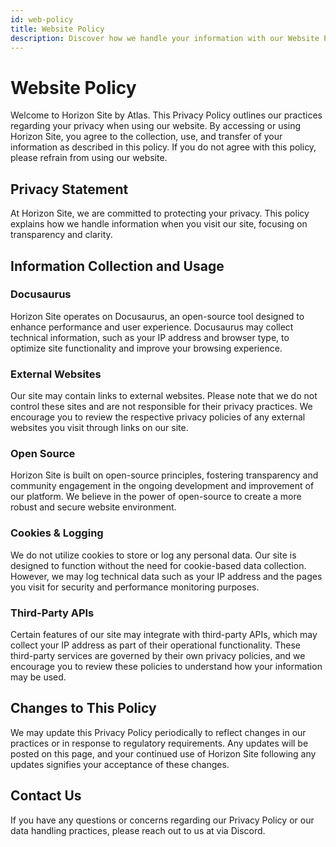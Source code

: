 ```yaml
---
id: web-policy
title: Website Policy
description: Discover how we handle your information with our Website Policy for Horizon website by Atlas.
---
```


# Website Policy
Welcome to Horizon Site by Atlas. This Privacy Policy outlines our practices regarding your privacy when using our website. By accessing or using Horizon Site, you agree to the collection, use, and transfer of your information as described in this policy. If you do not agree with this policy, please refrain from using our website.

## Privacy Statement
At Horizon Site, we are committed to protecting your privacy. This policy explains how we handle information when you visit our site, focusing on transparency and clarity.

## Information Collection and Usage

### Docusaurus
Horizon Site operates on Docusaurus, an open-source tool designed to enhance performance and user experience. Docusaurus may collect technical information, such as your IP address and browser type, to optimize site functionality and improve your browsing experience.

### External Websites
Our site may contain links to external websites. Please note that we do not control these sites and are not responsible for their privacy practices. We encourage you to review the respective privacy policies of any external websites you visit through links on our site.

### Open Source
Horizon Site is built on open-source principles, fostering transparency and community engagement in the ongoing development and improvement of our platform. We believe in the power of open-source to create a more robust and secure website environment.

### Cookies & Logging
We do not utilize cookies to store or log any personal data. Our site is designed to function without the need for cookie-based data collection. However, we may log technical data such as your IP address and the pages you visit for security and performance monitoring purposes.

### Third-Party APIs
Certain features of our site may integrate with third-party APIs, which may collect your IP address as part of their operational functionality. These third-party services are governed by their own privacy policies, and we encourage you to review these policies to understand how your information may be used.

## Changes to This Policy
We may update this Privacy Policy periodically to reflect changes in our practices or in response to regulatory requirements. Any updates will be posted on this page, and your continued use of Horizon Site following any updates signifies your acceptance of these changes.

## Contact Us
If you have any questions or concerns regarding our Privacy Policy or our data handling practices, please reach out to us at via Discord.
